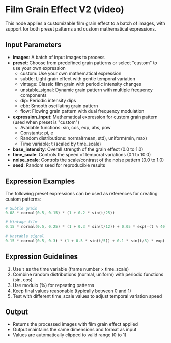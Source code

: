 # Film Grain Effect V2 (video)

This node applies a customizable film grain effect to a batch of images, with support for both preset patterns and custom mathematical expressions.

## Input Parameters

- **images**: A batch of input images to process
- **preset**: Choose from predefined grain patterns or select "custom" to use your own expression
  - custom: Use your own mathematical expression
  - subtle: Light grain effect with gentle temporal variation
  - vintage: Classic film grain with periodic intensity changes
  - unstable_signal: Dynamic grain pattern with multiple frequency components
  - dip: Periodic intensity dips
  - ebb: Smooth oscillating grain pattern
  - flow: Flowing grain pattern with dual frequency modulation
- **expression_input**: Mathematical expression for custom grain pattern (used when preset is "custom")
  - Available functions: sin, cos, exp, abs, pow
  - Constants: pi, e
  - Random distributions: normal(mean, std), uniform(min, max)
  - Time variable: t (scaled by time_scale)
- **base_intensity**: Overall strength of the grain effect (0.0 to 1.0)
- **time_scale**: Controls the speed of temporal variations (0.1 to 10.0)
- **noise_scale**: Controls the scale/contrast of the noise pattern (0.0 to 1.0)
- **seed**: Random seed for reproducible results

## Expression Examples

The following preset expressions can be used as references for creating custom patterns:

```python
# Subtle grain
0.08 * normal(0.5, 0.15) * (1 + 0.2 * sin(t/25))

# Vintage film
0.15 * normal(0.5, 0.25) * (1 + 0.3 * sin(t/12)) + 0.05 * exp(-(t % 40)/10)

# Unstable signal
0.15 * normal(0.5, 0.3) * (1 + 0.5 * sin(t/5)) + 0.1 * sin(t/3) * exp(-t/100 % 20) + 0.05 * uniform(-1, 1) * sin(t/7)**2
```

## Expression Guidelines

1. Use `t` as the time variable (frame number × time_scale)
2. Combine random distributions (normal, uniform) with periodic functions (sin, cos)
3. Use modulo (%) for repeating patterns
4. Keep final values reasonable (typically between 0 and 1)
5. Test with different time_scale values to adjust temporal variation speed

## Output

- Returns the processed images with film grain effect applied
- Output maintains the same dimensions and format as input
- Values are automatically clipped to valid range (0 to 1)
